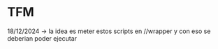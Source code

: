 # TFM
18/12/2024 -> la idea es meter estos scripts en /<tu ruta de rttov>/wrapper y con eso se deberian poder ejecutar
